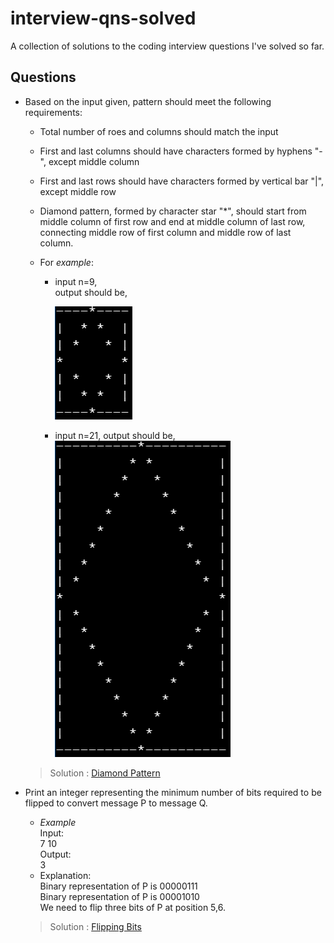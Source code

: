 # interview-qns-solved
A collection of solutions to the coding interview questions I've solved so far.

## Questions

* Based on the input given, pattern should meet the following requirements: 
    * Total number of roes and columns should match the input
    * First and last columns should have characters formed by hyphens "-", except middle column
    * First and last rows should have characters formed by vertical bar "|", except middle row
    * Diamond pattern, formed by character star "*", should start from middle column of first row and end at middle column of last row, connecting middle row of first column and middle row of last column.
    
    * For *example*:
        - input n=9,<br />
    output should be,
        
            ![Output image](diamond.PNG)
        - input n=21,
    output should be,
            ![Output pattern](diamond21.PNG)

  >Solution : [Diamond Pattern](diamond-pattern.py) 
* Print an integer representing the minimum number of bits required to be flipped to convert message P to message Q.
    * *Example*<br />
         Input: <br />
         7 10<br />
         Output:<br />
         3
    * Explanation:<br />
     Binary representation of P is 00000111<br />
     Binary representation of P is 00001010<br />
     We need to flip three bits of P at position 5,6.
    >Solution : [Flipping Bits](flipping-bits.py)
         